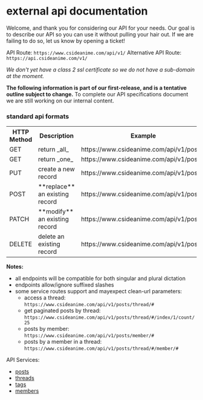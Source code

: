 
# external api documentation

Welcome, and thank you for considering our API for your needs.  Our goal is to describe our API so you can use it without pulling your hair out.  If we are failing to do so, let us know by opening a ticket!

API Route: `https://www.csideanime.com/api/v1/`
Alternative API Route: `https://api.csideanime.com/v1/`

_We don't yet have a class 2 ssl certificate so we do not have a sub-domain at the moment._

**The following information is part of our first-release, and is a tentative outline subject to change.**  To complete our API specifications document we are still working on our internal content.

### standard api formats

<table>
    <tr>
        <th>HTTP Method</th>
        <th>Description</th>
        <th>Example</th>
    </tr>
    <tr>
        <td>GET</td>
        <td>return _all_</td>
        <td>https://www.csideanime.com/api/v1/posts</td>
    </tr>
    <tr>
        <td>GET</td>
        <td>return _one_</td>
        <td>https://www.csideanime.com/api/v1/post/#</td>
    </tr>
    <tr>
        <td>PUT</td>
        <td>create a new record</td>
        <td>https://www.csideanime.com/api/v1/post</td>
    </tr>
    <tr>
        <td>POST</td>
        <td>**replace** an existing record</td>
        <td>https://www.csideanime.com/api/v1/post/#</td>
    </tr>
    <tr>
        <td>PATCH</td>
        <td>**modify** an existing record</td>
        <td>https://www.csideanime.com/api/v1/post/#</td>
    </tr>
    <tr>
        <td>DELETE</td>
        <td>delete an existing record</td>
        <td>https://www.csideanime.com/api/v1/post/#</td>
    </tr>
</table>

**Notes:**

- all endpoints will be compatible for both singular and plural dictation
- endpoints allow/ignore suffixed slashes
- some service routes support and mayexpect clean-url parameters:
    - access a thread: `https://www.csideanime.com/api/v1/posts/thread/#`
    - get paginated posts by thread: `https://www.csideanime.com/api/v1/posts/thread/#/index/1/count/25`
    - posts by member: `https://www.csideanime.com/api/v1/posts/member/#`
    - posts by a member in a thread: `https://www.csideanime.com/api/v1/posts/thread/#/member/#`

API Services:

- [posts](#)
- [threads](#)
- [tags](#)
- [members](#)

